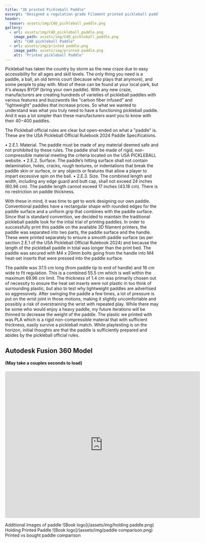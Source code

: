 ```yaml
---
title: "3D printed Pickleball Paddle"
excerpt: "Designed a regulation grade Filament printed pickleball paddle"
header:
  teaser: assets/img/CAD_pickleball_paddle.png
gallery:
  - url: assets/img/CAD_pickleball_paddle.png
    image_path: assets/img/CAD_pickleball_paddle.png
    alt: "CAD pickleball Paddle"
  - url: assets/img/printed paddle.png
    image_path: assets/img/printed paddle.png
    alt: "Printed pickleball Paddle"
---
```



Pickleball has taken the country by storm as the new craze due to easy accessibility for all ages and skill levels. The only thing you need is a paddle, a ball, an old tennis court (because who plays that anymore), and some people to play with. Most of these can be found at your local park, but it's always BYOP (bring your own paddle). With any new craze, manufacturers are creating hundreds of varieties of pickleball paddles with various features and buzzwords like "carbon fiber infused" and "lightweight" paddles that increase prices. So what we wanted to understand was what you truly need to have a functioning pickleball paddle. And it was a lot simpler than these manufacturers want you to know with their $40-$400 paddles.

The Pickleball official rules are clear but open-ended on what a "paddle" is. These are the USA Pickleball Official Rulebook 2024 Paddle Specifications. 
 
• 2.E.1. Material. The paddle must be made of any material deemed safe and not prohibited by these rules. The paddle shall be made of rigid, non-compressible material meeting the criteria located on the USA PICKLEBALL website. 
• 2.E.2. Surface. The paddle’s hitting surface shall not contain delamination, holes, cracks, rough textures, or indentations that break the paddle skin or surface, or any objects or features that allow a player to impart excessive spin on the ball. 
• 2.E.3. Size. The combined length and width, including any edge guard and butt cap, shall not exceed 24 inches (60.96 cm). The paddle length cannot exceed 17 inches (43.18 cm). There is no restriction on paddle thickness.

With these in mind, it was time to get to work designing our own paddle. Conventional paddles have a rectangular shape with rounded edges for the paddle surface and a uniform grip that combines with the paddle surface. Since that is standard convention, we decided to maintain the traditional pickleball paddle look for the intial trial of printing paddles. In order to successfully print this paddle on the available 3D filament printers, the paddle was separated into two parts, the paddle surface and the handle. These were printed separately to ensure a smooth paddle surface (as per section 2.E.1 of the USA Pickleball Official Rulebook 2024) and because the length of the pickleball paddle in total was longer than the print bed. The paddle was secured with M4 x 20mm bolts going from the handle into M4 heat-set inserts that were pressed into the paddle surface.

The paddle was 37.5 cm long (from paddle tip to end of handle)  and 18 cm wide to fit regulation. This is a combined 55.5 cm which is well within the maximum 69.96 cm limit. The thickness of 1.4 cm was primarily chosen out of necessity to ensure the heat set inserts were not plastic in too think of surrounding plastic, but also to test why lightweight paddles are advertised so aggressively. After swinging the paddle a few times, a lot of pressure is put on the wrist joint in those motions, making it slightly uncomfortable and possibly a risk of overstraining the wrist with repeated play. While there may be some who would enjoy a heavy paddle, my future iterations will be thinned to decrease the weight of the paddle.
The plastic we printed with was PLA which is a rigid non-compressible material that with sufficient thickness, easily survive a pickleball match. While playtesting is on the horizon, initial thoughts are that the paddle is sufficiently prepared and abides by the pickleball official rules.


## Autodesk Fusion 360 Model
#### (May take a couples seconds to load)
<iframe src="https://vanderbilt643.autodesk360.com/shares/public/SH512d4QTec90decfa6e0f12d749733940cd?mode=embed" width="640" height="480" allowfullscreen="true" webkitallowfullscreen="true" mozallowfullscreen="true"  frameborder="0"></iframe>

Additional Images of paddle
![Book logo](/assets/img/holding paddle.png)
Holding Printed Paddle
![Book logo]/(assets/img/paddle comparison.png)
Printed vs bought paddle comparison
